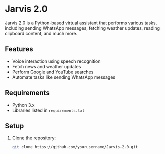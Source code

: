 # Jarvis 2.0

Jarvis 2.0 is a Python-based virtual assistant that performs various tasks, including sending WhatsApp messages, fetching weather updates, reading clipboard content, and much more.

## Features
- Voice interaction using speech recognition
- Fetch news and weather updates
- Perform Google and YouTube searches
- Automate tasks like sending WhatsApp messages

## Requirements
- Python 3.x
- Libraries listed in `requirements.txt`

## Setup
1. Clone the repository:
   ```bash
   git clone https://github.com/yourusername/Jarvis-2.0.git
